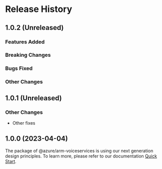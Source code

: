 # Release History

## 1.0.2 (Unreleased)

### Features Added

### Breaking Changes

### Bugs Fixed

### Other Changes

## 1.0.1 (Unreleased)

### Other Changes

  - Other fixes

## 1.0.0 (2023-04-04)

The package of @azure/arm-voiceservices is using our next generation design principles. To learn more, please refer to our documentation [Quick Start](https://aka.ms/azsdk/js/mgmt/quickstart ).

